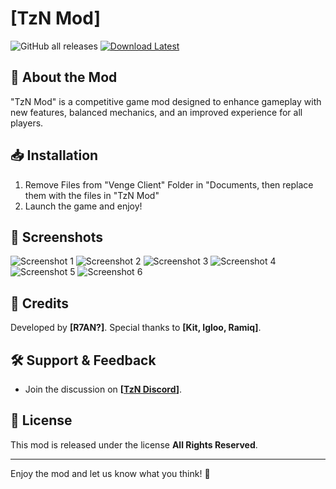 # **[TzN Mod]**

![GitHub all releases](https://img.shields.io/github/downloads/R7ANBTWTTV/TzN-Venge-Mod/total)
[![Download Latest](https://img.shields.io/github/v/release/R7ANBTWTTV/TzN-Venge-Mod?label=Download%20Latest)](https://github.com/R7ANBTWTTV/TzN-Venge-Mod/releases/tag/)

## **📌 About the Mod**
"TzN Mod" is a competitive game mod designed to enhance gameplay with new features, balanced mechanics, and an improved experience for all players.

## **📥 Installation**
1. Remove Files from "Venge Client" Folder in "Documents, then replace them with the files in "TzN Mod"
2. Launch the game and enjoy!

## **📸 Screenshots**
![Screenshot 1](https://cdn.discordapp.com/attachments/1285347840482217995/1356048134840647831/image.png?ex=67eb25bd&is=67e9d43d&hm=102c991d2807ddedbb16635fdf3a111b15a2099e166ecbb828d5e12411c15cda&)
![Screenshot 2](https://cdn.discordapp.com/attachments/1285347840482217995/1356048135235043550/image.png?ex=67eb25bd&is=67e9d43d&hm=6a3d5267d9e6ba8d1f742d16bad01f6e7cc266ff38d5f4ed74741ff9c8c2dc3f&)
![Screenshot 3](https://cdn.discordapp.com/attachments/1285347840482217995/1356048135863930941/image.png?ex=67eb25bd&is=67e9d43d&hm=93ceab4f1ff0319c883781b838c0c77e32a4d6ff42cbc9d74509b8c00e147aa7&)
![Screenshot 4](https://cdn.discordapp.com/attachments/1285347840482217995/1356048136446935162/image.png?ex=67eb25bd&is=67e9d43d&hm=6eb3f81829372686b0194ac554c7a6c7d12886b5fea341751fe1366c9dfc5282&)
![Screenshot 5](https://cdn.discordapp.com/attachments/1285347840482217995/1356048137285931249/image.png?ex=67eb25be&is=67e9d43e&hm=7f76f7f075f499f7f85b6988b5601eddb3f35b96c85855f6fc7af8487d4eabb6&)
![Screenshot 6](https://cdn.discordapp.com/attachments/1285347840482217995/1356048137806020790/image.png?ex=67eb25be&is=67e9d43e&hm=21ad2ed79f912e84c22d51e97669f3953f74bec37d415552b99d9b5f78b1e633&)

## **📄 Credits**
Developed by **[R7AN?]**.
Special thanks to **[Kit, Igloo, Ramiq]**.

## **🛠 Support & Feedback**
- Join the discussion on **[[TzN Discord](https://discord.gg/GpU2D77Yxb)]**.

## **📜 License**
This mod is released under the license **All Rights Reserved**.

---
Enjoy the mod and let us know what you think! 🚀

